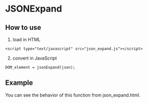 # JSONExpand

## How to use

1. load in HTML

```
<script type="text/javascript" src="json_expand.js"></script>
```

2. convert in JavaScript

```
DOM_element = jsonExpand(json);
```

## Example

You can see the behavior of this function from json_expand.html.
